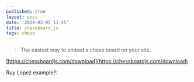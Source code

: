 ```yaml
---
published: true
layout: post
date: '2024-03-05 11:45'
title: chessboard.js
tags: chess 
---
```

> The easiest way to embed a chess board on your site.

[https://chessboardjs.com/download](https://chessboardjs.com/download)

Ruy Lopez example?:

<script src="https://code.jquery.com/jquery-3.5.1.min.js"
        integrity="sha384-ZvpUoO/+PpLXR1lu4jmpXWu80pZlYUAfxl5NsBMWOEPSjUn/6Z/hRTt8+pR6L4N2"
        crossorigin="anonymous"></script>
<script src="https://unpkg.com/@chrisoakman/chessboardjs@1.0.0/dist/chessboard-1.0.0.min.js"
        integrity="sha384-8Vi8VHwn3vjQ9eUHUxex3JSN/NFqUg3QbPyX8kWyb93+8AC/pPWTzj+nHtbC5bxD"
        crossorigin="anonymous"></script>

<script>var ruyLopez = 'r1bqkbnr/pppp1ppp/2n5/1B2p3/4P3/5N2/PPPP1PPP/RNBQK2R'
var board = Chessboard('myBoard', ruyLopez)</script>

<div id="myBoard" style="width: 400px"></div>
